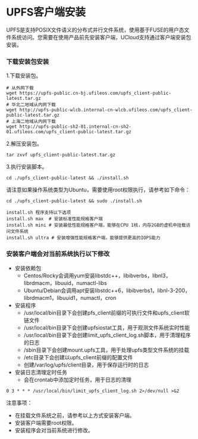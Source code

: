 # UPFS客户端安装


UPFS是支持POSIX文件语义的分布式并行文件系统，使用基于FUSE的用户态文件系统访问。您需要在使用产品前先安装客户端，UCloud支持通过客户端安装包安装。  

### 下载安装包安装

1.下载安装包。

```shell
# 从外网下载
wget https://upfs-public.cn-bj.ufileos.com/upfs_client-public-latest.tar.gz
# 华北二地域从内网下载
wget http://upfs-public-wlcb.internal-cn-wlcb.ufileos.com/upfs_client-public-latest.tar.gz
# 上海二地域从内网下载
wget http://upfs-public-sh2-01.internal-cn-sh2-01.ufileos.com/upfs_client-public-latest.tar.gz
```

2.解压安装包。

```shell
tar zxvf upfs_client-public-latest.tar.gz
```

3.执行安装脚本。

```shell
cd ./upfs_client-public-latest && ./install.sh
```

  请注意如果操作系统类型为Ubuntu，需要使用root权限执行，请参考如下命令：

```shell
cd ./upfs_client-public-latest && sudo ./install.sh
```

```shell
install.sh 程序支持以下选项
install.sh max  # 安装标准性能规格客户端
install.sh mini # 安装最低性能规格客户端，能够在CPU 1核，内存2GB的虚机中挂载访问文件系统
install.sh ultra # 安装增强性能规格客户端，能够提供更高的IOPS能力
```

### 安装客户端会对当前系统执行以下修改
* 安装依赖包
  - Centos/Rocky会调用yum安装libstdc++，libibverbs，libnl3，librdmacm，libuuid，numactl-libs  
  - Ubuntu/Debian会调用apt安装libstdc++6，libibverbs1，libnl-3-200，librdmacm1，libuuid1，numactl，cron  
* 安装程序
  - /usr/local/bin目录下会创建pfs_client前缀的可执行文件和upfs_client软链文件  
  - /usr/local/bin目录下会创建upfsiostat工具，用于观测文件系统实时性能  
  - /usr/local/bin目录下会创建limit_upfs_client_log.sh脚本，用于清理程序的日志    
  - /sbin目录下会创建mount.upfs工具，用于处理upfs类型文件系统的挂载  
  - /etc目录下会创建以upfs_client前缀的配置文件  
  - 创建/var/log/upfs/client目录，用于保存运行时的日志  
* 安装日志清理定时任务
  - 会在crontab中添加定时任务，用于日志的清理  
```shell
0 3 * * * /usr/local/bin/limit_upfs_client_log.sh 2>/dev/null >&2
```

注意事项：
  - 在挂载文件系统之前，请参考以上方式安装客户端。 
  - 安装客户端需要root权限。  
  - 安装程序会对当前系统进行修改。  